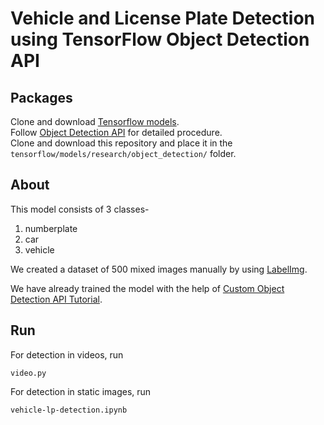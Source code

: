 # Vehicle and License Plate Detection using TensorFlow Object Detection API
## Packages
Clone and download [Tensorflow models](https://github.com/tensorflow/models).\
Follow [Object Detection API](https://github.com/tensorflow/models/blob/master/research/object_detection/g3doc/installation.md) for detailed procedure.\
Clone and download this repository and place it in the ```tensorflow/models/research/object_detection/``` folder.

## About
This model consists of 3 classes-
1. numberplate
2. car
3. vehicle <br>

We created a dataset of 500 mixed images manually by using [LabelImg](https://github.com/tzutalin/labelImg). <br>

We have already trained the model with the help of [Custom Object Detection API Tutorial](https://pythonprogramming.net/custom-objects-tracking-tensorflow-object-detection-api-tutorial/).

## Run
For detection in videos, run
```
video.py
```
For detection in static images, run
```
vehicle-lp-detection.ipynb
```
